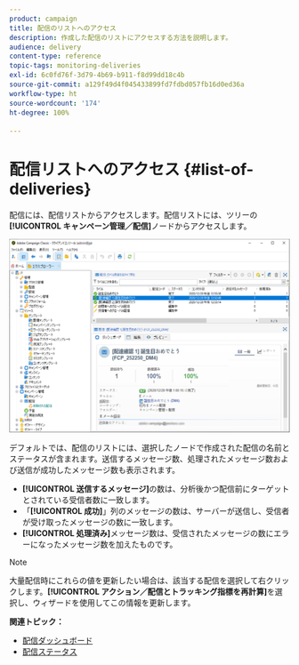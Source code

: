 ```yaml
---
product: campaign
title: 配信のリストへのアクセス
description: 作成した配信のリストにアクセスする方法を説明します。
audience: delivery
content-type: reference
topic-tags: monitoring-deliveries
exl-id: 6c0fd76f-3d79-4b69-b911-f8d99dd18c4b
source-git-commit: a129f49d4f045433899fd7fdbd057fb16d0ed36a
workflow-type: ht
source-wordcount: '174'
ht-degree: 100%

---
```


# 配信リストへのアクセス {#list-of-deliveries}

配信には、配信リストからアクセスします。配信リストには、ツリーの&#x200B;**[!UICONTROL キャンペーン管理／配信]**&#x200B;ノードからアクセスします。

![](assets/deliveries-list.png)

デフォルトでは、配信のリストには、選択したノードで作成された配信の名前とステータスが含まれます。送信するメッセージ数、処理されたメッセージ数および送信が成功したメッセージ数も表示されます。

* **[!UICONTROL 送信するメッセージ]**&#x200B;の数は、分析後かつ配信前にターゲットとされている受信者数に一致します。
* 「**[!UICONTROL 成功]**」列のメッセージの数は、サーバーが送信し、受信者が受け取ったメッセージの数に一致します。
* **[!UICONTROL 処理済み]**&#x200B;メッセージ数は、受信されたメッセージの数にエラーになったメッセージ数を加えたものです。

>[!NOTE]
>
>大量配信時にこれらの値を更新したい場合は、該当する配信を選択して右クリックします。**[!UICONTROL アクション／配信とトラッキング指標を再計算]**&#x200B;を選択し、ウィザードを使用してこの情報を更新します。

**関連トピック：**

* [配信ダッシュボード](delivery-dashboard.md)
* [配信ステータス](delivery-statuses.md)
